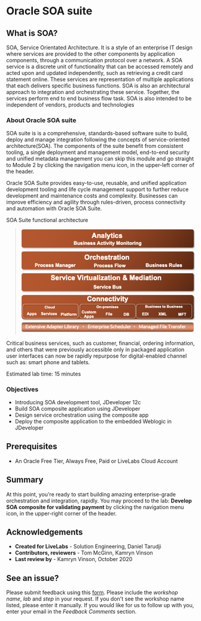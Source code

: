 # Oracle SOA suite

## What is SOA?
SOA, Service Orientated Architecture. It is a style of an enterprise IT design where services are provided to the other components by application components, through a communication protocol over a network. A SOA service is a discrete unit of functionality that can be accessed remotely and acted upon and updated independently, such as retrieving a credit card statement online. These services are representation of multiple applications that each delivers specific business functions. SOA is also an architectural approach to integration and orchestrating these service. Together, the services perform end to end business flow task. SOA is also intended to be independent of vendors, products and technologies

### About Oracle SOA suite
SOA suite is is a comprehensive, standards-based software suite to build, deploy and manage integration following the concepts of service-oriented architecture(SOA). The components of the suite benefit from consistent tooling, a single deployment and management model, end-to-end security and unified metadata management you can skip this module and go straight to Module 2 by clicking the navigation menu icon, in the upper-left corner of the header.

Oracle SOA Suite provides easy-to-use, reusable, and unified application development tooling and life cycle management support to further reduce development and maintenance costs and complexity. Businesses can improve efficiency and agility through rules-driven, process connectivity and automation with Oracle SOA Suite.

SOA Suite functional architecture

>  ![](images/1/soa-architecture.png)

Critical business services, such as customer, financial, ordering information, and others that were previously accessible only in packaged application user interfaces can now be rapidly repurpose for digital-enabled channel such as: smart phone and tablets.

Estimated lab time: 15 minutes

### Objectives

- Introducing SOA development tool, JDeveloper 12c
- Build SOA composite application using JDeveloper
- Design service orchestration using the composite app
- Deploy the composite application to the embedded Weblogic in JDeveloper
  
<!-- ## How to Run the Labs
To run this lab as per instruction provided during live session led by an instructor. 

For participating these labs, you've been granted access to a compute resource via an email invitation or an event code. Please check your inbox email to find details regarding access to a compute resource on Oracle Cloud infrastructure (OCI). -->

<!--Below are steps on how to sign-up for either an Oracle cloud service o. The always free Oracle Compute on OCI is ideal for learning about the Oracle Cloud Infrastructure. This service can readily be upgraded to a paid service as necessary. 

Detail can be found on https://docs.cloud.oracle.com/en-us/iaas/Content/FreeTier/resourceref.htm 


## SOA deployment on Cloud or Data Center
### **Option 1**: To deploy SOA on Oracle Cloud - OCI, use SOA on Oracle Marketplace

To gain access to free tier compute resource, follow these steps:
1.  Please [click this link to create your free account](https://myservices.us.oraclecloud.com/mycloud/signup?language=en&sourceType). When you complete the registration process you'll receive an account with a $300 credit and several "forever free" services that will enable you to complete the lab for free. You can then use any remaining credit to continue to explore the Oracle Cloud. The forever free services will continue to work after the trial expires.

2.  Soon after requesting your trial you will receive a  **Get Started Now with Oracle Cloud** email.   
    Make note of your **Username**, **Password**, and **Cloud Account Name**.

    ![](images/1/get-started-email.png)

3. Now that you have a service, you will log into your Oracle Cloud account so that you can start working with various services.        
    From any browser go to https://cloud.oracle.com/en_US/sign-in.

    Enter your **Cloud Account Name** in the input field and click the **Next** button.

    ![](images/1/enter-oracle-cloud-account-name.png)

4. Enter your **Username** and **Password** in the input fields and click **Sign In**.

    ![](images/1/enter-user-name-and-password.png)

5. From within your Oracle Cloud environment, you can create an instance of Oracle SOA suite.

    From the Cloud Dashboard, select the navigation menu icon in the upper left-hand corner and then select **Marketplace -> Applications**.

    ![](images/1/click-marketplace.png)

6. Click **Search for SOA**.

    ![](images/1/choose-soa-cloud-options.png)

7. Select the **appropriate** option, enter **based on license type or subscription** that you may already have
  * SOA suite BYOL
  * SOA suite with B2B EDI platform
  * SOA suite with OCI as consumption

8. After clicking **SOA suite BYOL**, you will be redirected to the SOA Details page for provisioning new instance. 

    Continue when the status changes from:

    ![](images/1/click-soa-byol-compartment.png)

    
### **Option 2** To deploy Oracle SOA on a nominated data center
Here is the link <a href="https://www.oracle.com/cloud/integration/soa-cloud-service/"> SOA Suite</a>

For details about Oracle SOA
   go to <a href="https://www.oracle.com/cloud/integration/soa-cloud-service/pricing.html"> SOA Cloud Values</a>
-->

## Prerequisites

* An Oracle Free Tier, Always Free, Paid or LiveLabs Cloud Account
  
## **Summary**

At this point, you're ready to start building amazing enterprise-grade orchestration and integration, rapidly. You may proceed to the lab: **Develop SOA composite for validating payment** by clicking the navigation menu icon, in the upper-right corner of the header.

## Acknowledgements
* **Created for LiveLabs** - Solution Engineering, Daniel Tarudji
* **Contributors, reviewers** -  Tom McGinn, Kamryn Vinson
* **Last review by** - Kamryn Vinson, October 2020

## See an issue?
Please submit feedback using this [form](https://apexapps.oracle.com/pls/apex/f?p=133:1:::::P1_FEEDBACK:1). Please include the *workshop name*, *lab* and *step* in your request.  If you don't see the workshop name listed, please enter it manually. If you would like for us to follow up with you, enter your email in the *Feedback Comments* section.